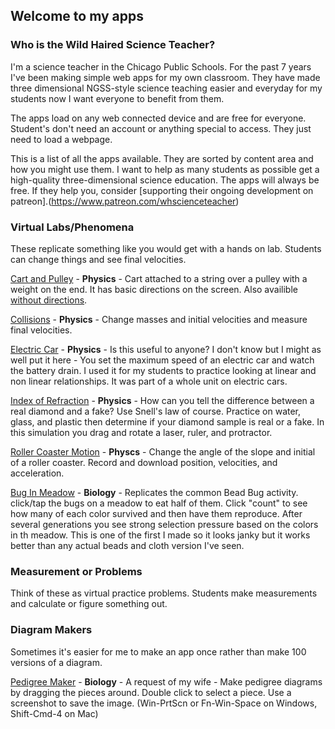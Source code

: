## Welcome to my apps

### Who is the Wild Haired Science Teacher?
I'm a science teacher in the Chicago Public Schools. For the past 7 years I've been making simple web apps for my own classroom. They have made three dimensional NGSS-style science teaching easier and everyday for my students now I want everyone to benefit from them. 

The apps load on any web connected device and are free for everyone. Student's don't need an account or anything special to access. They just need to load a webpage. 

This is a list of all the apps available. They are sorted by content area and how you might use them. I want to help as many students as possible get a high-quality three-dimensional science education. The apps will always be free. If they help you, consider [supporting their ongoing development on patreon].(https://www.patreon.com/whscienceteacher)


### Virtual Labs/Phenomena
These replicate something like you would get with a hands on lab. Students can change things and see final velocities. 

[Cart and Pulley](./cartpulley) - **Physics** - Cart attached to a string over a pulley with a weight on the end. It has basic directions on the screen. Also availible [without directions](./cartpulleynodirections).

[Collisions](./collisions/) - **Physics** - Change masses and initial velocities and measure final velocities.

[Electric Car](./electriccar/) - **Physics** - Is this useful to anyone? I don't know but I might as well put it here - You set the maximum speed of an electric car and watch the battery drain. I used it for my students to practice looking at linear and non linear relationships. It was part of a whole unit on electric cars. 

[Index of Refraction](./ior/) - **Physics** - How can you tell the difference between a real diamond and a fake? Use Snell's law of course. Practice on water, glass, and plastic then determine if your diamond sample is real or a fake. In this simulation you drag and rotate a laser, ruler, and protractor. 

[Roller Coaster Motion](./rollercoastermotion/) - **Physcs** - Change the angle of the slope and initial of a roller coaster. Record and download position, velocities, and acceleration.

[Bug In Meadow](./buginmeadow/) - **Biology** - Replicates the common Bead Bug activity. click/tap the bugs on a meadow to eat half of them. Click "count" to see how many of each color survived and then have them reproduce. After several generations you see strong selection pressure based on the colors in th meadow. This is one of the first I made so it looks janky but it works better than any actual beads and cloth version I've seen. 

### Measurement or Problems
Think of these as virtual practice problems. Students make measurements and calculate or figure something out. 

### Diagram Makers
Sometimes it's easier for me to make an app once rather than make 100 versions of a diagram.

[Pedigree Maker](./pedigree/) - **Biology** - A request of my wife - Make pedigree diagrams by dragging the pieces around. Double click to select a piece. Use a screenshot to save the image. (Win-PrtScn or Fn-Win-Space on Windows, Shift-Cmd-4 on Mac)

